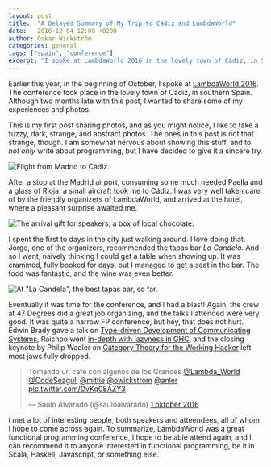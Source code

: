 ```yaml
---
layout: post
title:  "A Delayed Summary of My Trip to Cádiz and LambdaWorld"
date:   2016-12-04 12:00 +0200
author: Oskar Wickström
categories: general
tags: ["spain", "conference"]
excerpt: "I spoke at LambdaWorld 2016 in the lovely town of Cádiz, in Spain, and wanted to share some of my experiences and photos."
---
```


Earlier this year, in the beginning of October, I spoke at [LambdaWorld
2016](http://www.lambda.world/). The conference took place in the lovely town
of Cádiz, in southern Spain. Although two months late with this post, I wanted
to share some of my experiences and photos.

This is my first post sharing photos, and as you might notice, I like to take
a fuzzy, dark, strange, and abstract photos. The ones in this post is not that
strange, though. I am somewhat nervous about showing this stuff, and to *not
only* write about programming, but I have decided to give it a sincere try.

![Flight from Madrid to Cádiz.](/assets/cadiz-trip/flight.jpg)

After a stop at the Madrid airport, consuming some much needed Paella and a
glass of Rioja, a small aircraft took me to Cádiz. I was very well taken care
of by the friendly organizers of LambdaWorld, and arrived at the hotel, where a
pleasant surprise awaited me.

![The arrival gift for speakers, a box of local chocolate.](/assets/cadiz-trip/chocolate.jpg)

I spent the first to days in the city just walking around. I love doing that.
Jorge, one of the organizers, recommended the tapas bar *La Candela*. And so I
went, naively thinking I could get a table when showing up. It was crammed,
fully booked for days, but I managed to get a seat in the bar. The food was
fantastic, and the wine was even better.

![At "La Candela", the best tapas bar, so far.](/assets/cadiz-trip/tapas.jpg)

Eventually it was time for the conference, and I had a blast! Again, the crew
at 47 Degrees did a great job organizing, and the talks I attended were very
good. It was quite a narrow FP conference, but hey, that does not hurt. Edwin
Brady gave a talk on [Type-driven Development of Communicating
Systems](https://www.youtube.com/watch?v=IQO9N0Y8tcM), Raichoo went [in-depth
with lazyness in GHC](https://www.youtube.com/watch?v=cu6lRZPzjGI), and the
closing keynote by Philip Wadler on [Category Theory for the Working
Hacker](https://www.youtube.com/watch?v=V10hzjgoklA) left most jaws fully
dropped.

<p>
<blockquote class="twitter-tweet" data-lang="sv"><p lang="es" dir="ltr">Tomando un café con algunos de los Grandes <a href="https://twitter.com/Lambda_World">@Lambda_World</a> <a href="https://twitter.com/CodeSeagull">@CodeSeagull</a> <a href="https://twitter.com/mittie">@mittie</a> <a href="https://twitter.com/owickstrom">@owickstrom</a> <a href="https://twitter.com/anler">@anler</a> <a href="https://t.co/DvKq08AZY3">pic.twitter.com/DvKq08AZY3</a></p>&mdash; Saulo Alvarado (@sauloalvarado) <a href="https://twitter.com/sauloalvarado/status/782137217837826048">1 oktober 2016</a></blockquote>
<script async src="//platform.twitter.com/widgets.js" charset="utf-8"></script>
</p>

I met a lot of interesting people, both speakers and atteendees, all of whom I
hope to come across again. To summarize, LambdaWorld was a great functional
programming conference, I hope to be able attend again, and I can recommend it
to anyone interested in functional programming, be it in Scala, Haskell,
Javascript, or something else.
